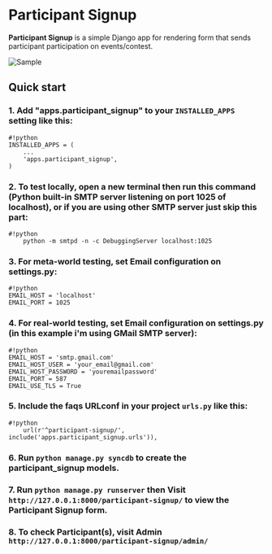 # Participant Signup

**Participant Signup** is a simple Django app for rendering form that sends participant participation on events/contest.

![Sample](https://bitbucket.org/jondanao/bandolier/downloads/Screen%20Shot%202013-08-07%20at%202.55.20%20PM.png)

## Quick start

### 1. Add "apps.participant_signup" to your `INSTALLED_APPS` setting like this:
	
```
#!python
INSTALLED_APPS = (
	...
	'apps.participant_signup',
)
```

### 2. To test locally, open a new terminal then run this command (Python built-in SMTP server listening on port 1025 of localhost), or if you are using other SMTP server just skip this part:

```
#!python
    python -m smtpd -n -c DebuggingServer localhost:1025
```

### 3. For meta-world testing, set Email configuration on settings.py:

```
#!python
EMAIL_HOST = 'localhost'
EMAIL_PORT = 1025
```

### 4. For real-world testing, set Email configuration on settings.py (in this example i'm using GMail SMTP server):

```
#!python
EMAIL_HOST = 'smtp.gmail.com'
EMAIL_HOST_USER = 'your_email@gmail.com'
EMAIL_HOST_PASSWORD = 'youremailpassword'
EMAIL_PORT = 587
EMAIL_USE_TLS = True
```

### 5. Include the faqs URLconf in your project `urls.py` like this:

```
#!python
    url(r'^participant-signup/', include('apps.participant_signup.urls')),
```

### 6. Run `python manage.py syncdb` to create the participant_signup models.

### 7. Run `python manage.py runserver` then Visit `http://127.0.0.1:8000/participant-signup/` to view the Participant Signup form.

### 8. To check Participant(s), visit Admin `http://127.0.0.1:8000/participant-signup/admin/`
